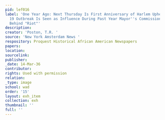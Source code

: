 ```yaml
---
pid: lef016
label: 'One Year Ago: Next Thursday Is First Anniversary of Harlem Upheaval March
  19 Outbreak Is Seen as Influence During Past Year Mayor''s Commission Revealed Forces
  Behind "Riot"'
description:
creator: 'Poston, T.R. '
source: 'New York Amsterdam News '
respository: Proquest Historical African American Newspapers
papers:
location:
sourcelink:
publisher:
_date: 14-Mar-36
contributor:
rights: Used with permission
relation:
_type: image
school: wad
order: '15'
layout: exh_item
collection: exh
thumbnail: ''
full: ''
---
```

